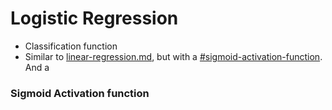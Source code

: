 # Logistic Regression

* Classification function
* Similar to [linear-regression.md](../regression-algorithms/linear-regression.md "mention"), but with a [#sigmoid-activation-function](logistic-regression.md#sigmoid-activation-function "mention"). And a &#x20;

### Sigmoid Activation function



